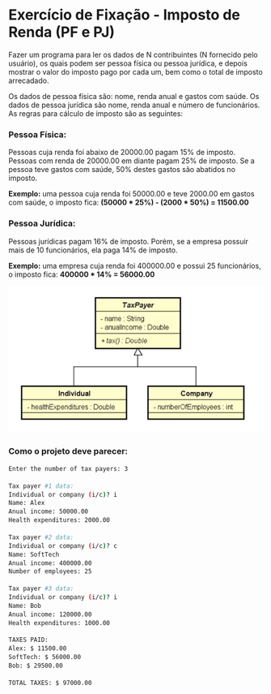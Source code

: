 # Exercício de Fixação - Imposto de Renda (PF e PJ)

Fazer um programa para ler os dados de N contribuintes (N fornecido pelo usuário), os quais podem ser pessoa física ou pessoa jurídica, e depois mostrar o valor do imposto pago por cada um,
bem como o total de imposto arrecadado.

Os dados de pessoa física são: nome, renda anual e gastos com saúde. Os dados de pessoa jurídica são nome, renda anual e número de funcionários. As regras para cálculo de imposto são as seguintes:

### Pessoa Física: 
Pessoas cuja renda foi abaixo de 20000.00 pagam 15% de imposto. Pessoas com renda de 20000.00 em diante pagam 25% de imposto. Se a pessoa teve gastos com saúde, 50%
destes gastos são abatidos no imposto.

**Exemplo:** uma pessoa cuja renda foi 50000.00 e teve 2000.00 em gastos com saúde, o imposto fica: **(50000 * 25%) - (2000 * 50%) = 11500.00**


### Pessoa Jurídica: 
Pessoas jurídicas pagam 16% de imposto. Porém, se a empresa possuir mais de 10 funcionários, ela paga 14% de imposto.

**Exemplo:** uma empresa cuja renda foi 400000.00 e possui 25 funcionários, o imposto fica: **400000 * 14% = 56000.00**

![Diagrama de Classes](img.jpg)


### Como o projeto deve parecer:

```bash
Enter the number of tax payers: 3

Tax payer #1 data:
Individual or company (i/c)? i
Name: Alex
Anual income: 50000.00
Health expenditures: 2000.00

Tax payer #2 data:
Individual or company (i/c)? c
Name: SoftTech
Anual income: 400000.00
Number of employees: 25

Tax payer #3 data:
Individual or company (i/c)? i
Name: Bob
Anual income: 120000.00
Health expenditures: 1000.00

TAXES PAID:
Alex: $ 11500.00
SoftTech: $ 56000.00
Bob: $ 29500.00

TOTAL TAXES: $ 97000.00
